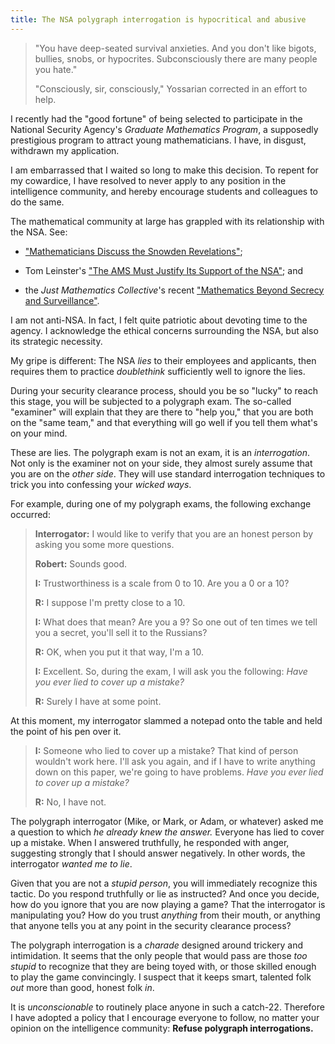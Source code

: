 ```yaml
---
title: The NSA polygraph interrogation is hypocritical and abusive
---
```


> "You have deep-seated survival anxieties. And you don't like bigots, bullies,
> snobs, or hypocrites. Subconsciously there are many people you hate."
>
> "Consciously, sir, consciously," Yossarian corrected in an effort to help. 

I recently had the "good fortune" of being selected to participate in the
National Security Agency's *Graduate Mathematics Program*, a supposedly
prestigious program to attract young mathematicians. I have, in disgust,
withdrawn my application.

I am embarrassed that I waited so long to make this decision. To repent for my
cowardice, I have resolved to never apply to any position in the intelligence
community, and hereby encourage students and colleagues to do the same.

The mathematical community at large has grappled with its relationship with the
NSA. See:

- ["Mathematicians Discuss the Snowden
  Revelations"](https://www.ams.org/notices/201406/rnoti-p623.pdf);

- Tom Leinster's ["The AMS Must Justify Its Support of the NSA"](https://golem.ph.utexas.edu/category/2015/01/the_ams_must_justify_its_suppo.html); and

- the *Just Mathematics Collective*'s recent ["Mathematics Beyond Secrecy and
  Surveillance"](https://www.justmathematicscollective.net/nsa_statement.html).

I am not anti-NSA. In fact, I felt quite patriotic about devoting time to the
agency. I acknowledge the ethical concerns surrounding the NSA, but also its
strategic necessity.

My gripe is different: The NSA *lies* to their employees and applicants, then
requires them to practice *doublethink* sufficiently well to ignore the lies.

During your security clearance process, should you be so "lucky" to reach this
stage, you will be subjected to a polygraph exam. The so-called "examiner" will
explain that they are there to "help you," that you are both on the "same
team," and that everything will go well if you tell them what's on your mind.

These are lies. The polygraph exam is not an exam, it is an *interrogation*.
Not only is the examiner not on your side, they almost surely assume that you
are on the *other side*. They will use standard interrogation techniques to
trick you into confessing your *wicked ways*.

For example, during one of my polygraph exams, the following exchange occurred:

> **Interrogator:** I would like to verify that you are an honest person by asking you
> some more questions.
>
> **Robert:** Sounds good.
>
> **I:** Trustworthiness is a scale from 0 to 10. Are you a 0 or a 10?
>
> **R:** I suppose I'm pretty close to a 10.
>
> **I:** What does that mean? Are you a 9? So one out of ten times we tell you a
> secret, you'll sell it to the Russians?
>
> **R:** OK, when you put it that way, I'm a 10.
>
> **I:** Excellent. So, during the exam, I will ask you the following: *Have you
> ever lied to cover up a mistake?*
>
> **R:** Surely I have at some point.

At this moment, my interrogator slammed a notepad onto the table and held the
point of his pen over it.

> **I:** Someone who lied to cover up a mistake? That kind of person wouldn't
> work here. I'll ask you again, and if I have to write anything down on this
> paper, we're going to have problems. *Have you ever lied to cover up a
> mistake?*
>
> **R:** No, I have not.

The polygraph interrogator (Mike, or Mark, or Adam, or whatever) asked me a
question to which *he already knew the answer.* Everyone has lied to cover up a
mistake. When I answered truthfully, he responded with anger, suggesting
strongly that I should answer negatively. In other words, the interrogator
*wanted me to lie*.

Given that you are not a *stupid person*, you will immediately recognize this
tactic. Do you respond truthfully or lie as instructed? And once you decide,
how do you ignore that you are now playing a game? That the interrogator is
manipulating you? How do you trust *anything* from their mouth, or anything
that anyone tells you at any point in the security clearance process?

The polygraph interrogation is a *charade* designed around trickery and
intimidation. It seems that the only people that would pass are those *too
stupid* to recognize that they are being toyed with, or those skilled enough to
play the game convincingly. I suspect that it keeps smart, talented folk *out*
more than good, honest folk *in*.

It is *unconscionable* to routinely place anyone in such a catch-22. Therefore
I have adopted a policy that I encourage everyone to follow, no matter your
opinion on the intelligence community: **Refuse polygraph interrogations.**
